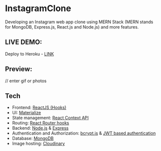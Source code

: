 # InstagramClone  

Developing an Instagram web app clone using MERN Stack (MERN stands for MongoDB, Express.js, React.js and Node.js) and more features.

## LIVE DEMO:
Deploy to Heroku - 
[LINK](https://instagram-clone-shir.herokuapp.com/) 

## Preview:
// enter gif or photos  

## Tech
* Frontend: [ReactJS (Hooks)](https://reactjs.org/docs/hooks-intro.html)
* UI: [Materialize](https://materializecss.com/)
* State management: [React Context API](https://reactjs.org/docs/context.html)
* Routing: [React Router hooks](https://reactrouter.com/web/api/Hooks)
* Backend: [Node.js](https://nodejs.org/en/) & [Express](https://expressjs.com/)
* Authentication and Authorization: [bcrypt.js](https://www.npmjs.com/package/bcryptjs) & [JWT based authentication](https://jwt.io/introduction/)
* Database: [MongoDB](https://www.mongodb.com/)
* Image hosting: [Cloudinary](https://cloudinary.com/)
